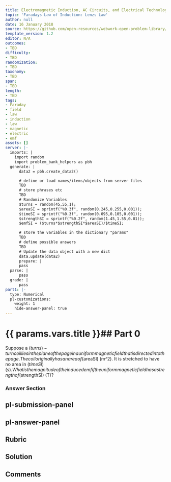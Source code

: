 ```yaml
---
title: Electromagnetic Induction, AC Circuits, and Electrical Technologies
topic: 'Faradays Law of Induction: Lenzs Law'
author: null
date: 16 January 2018
source: https://github.com/open-resources/webwork-open-problem-library/tree/master/Contrib/BrockPhysics/College_Physics_Urone/23.Electromagnetic_Induction_AC_Circuits_and_Electrical_Technologies/23-02.Faradays_Law_of_Induction_Lenzs_Law/NU_U17_23_02_005.pg
template_version: 1.2
editor: N/A
outcomes:
- TBD
difficulty:
- TBD
randomization:
- TBD
taxonomy:
- TBD
span:
- TBD
length:
- TBD
tags:
- Faraday
- field
- law
- induction
- law
- magnetic
- electric
- emf
assets: []
server: |-
  imports: |
    import random
    import problem_bank_helpers as pbh
  generate: |
      data2 = pbh.create_data2()

      # define or load names/items/objects from server files
      TBD
      # store phrases etc
      TBD
      # Randomize Variables
      $turns = random(45,55,1);
      $areaSI = sprintf("%0.3f", random(0.245,0.255,0.001));
      $timeSI = sprintf("%0.3f", random(0.095,0.105,0.001));
      $strengthSI = sprintf("%0.2f", random(1.45,1.55,0.01));
      $emfSI = ($turns*$strengthSI*$areaSI)/$timeSI;

      # store the variables in the dictionary "params"
      TBD
      # define possible answers
      TBD
      # Update the data object with a new dict
      data.update(data2)
      prepare: |
      pass
  parse: |
      pass
  grade: |
      pass
part1: |-
  type: Numerical
  pl-customizations:
    weight: 1
    hide-answer-panel: true
---
```


# {{ params.vars.title }}## Part 0 
Suppose a ($turns)-turn coil lies in the plane of the page in a uniform magnetic field that is directed into the page. The coil originally has an area of ($areaSI) (m^2). It is stretched to have no area in ($timeSI) (s). What is the magnitude of the induced emf if the uniform magnetic field has a strength of ($strengthSI) (T)? 


### Answer Section 


## pl-submission-panel 


## pl-answer-panel 


## Rubric 


## Solution 


## Comments 



